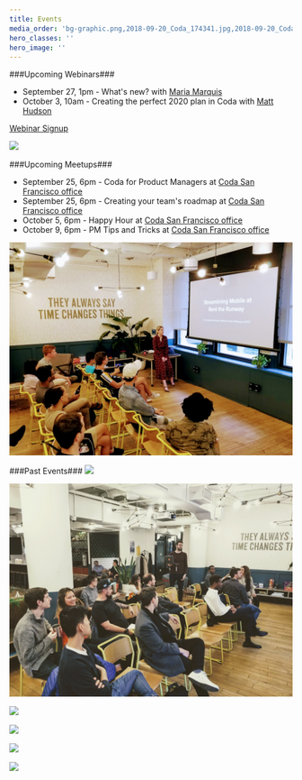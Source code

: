 ```yaml
---
title: Events
media_order: 'bg-graphic.png,2018-09-20_Coda_174341.jpg,2018-09-20_Coda_190022-2 (1).jpg,2018-09-20_Coda_173457-2.jpg,2018-09-20_Coda_180733-2.jpg,2018-09-20_Coda_175741.jpg,2018-09-20_Coda_181117.jpg,20190606_182613.jpg,20190326_183051.jpg'
hero_classes: ''
hero_image: ''
---
```


###Upcoming Webinars###
* September 27, 1pm - What's new? with [Maria Marquis](https://grav.coda.ninja/authors/maria-marquis)
* October 3, 10am - Creating the perfect 2020 plan in Coda with [Matt Hudson](https://grav.coda.ninja/authors/matt-hudson)


[Webinar Signup](https://coda.zoom.us/calendar/list?classes=btn,btn-primary,btn-lg&target=_blank)


![](2018-09-20_Coda_190022-2%20%281%29.jpg)


###Upcoming Meetups###
* September 25, 6pm - Coda for Product Managers at [Coda San Francisco office](https://goo.gl/maps/GnUC79Fhw8Y2jfL97)
* September 25, 6pm - Creating your team's roadmap at [Coda San Francisco office](https://goo.gl/maps/GnUC79Fhw8Y2jfL97)
* October 5, 6pm - Happy Hour at [Coda San Francisco office](https://goo.gl/maps/GnUC79Fhw8Y2jfL97)
* October 9, 6pm - PM Tips and Tricks at [Coda San Francisco office](https://goo.gl/maps/GnUC79Fhw8Y2jfL97)

![](20190606_182613.jpg)


###Past Events###
![](2018-09-20_Coda_174341.jpg)

![](20190326_183051.jpg)

![](2018-09-20_Coda_173457-2.jpg)

![](2018-09-20_Coda_180733-2.jpg)

![](2018-09-20_Coda_175741.jpg)

![](2018-09-20_Coda_181117.jpg)


